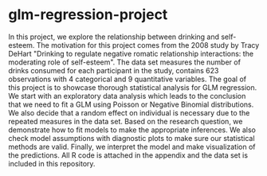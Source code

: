 # glm-regression-project

In this project, we explore the relationship between drinking and self-esteem. The motivation for this project comes from the 2008 study by Tracy DeHart "Drinking to regulate negative romatic relationship interactions: the moderating role of self-esteem". The data set measures the number of drinks consumed for each participant in the study, contains 623 observations with 4 categorical and 9 quantitative variables. The goal of this project is to showcase thorough statistical analysis for GLM regression. We start with an exploratory data analysis which leads to the conclusion that we need to fit a GLM using Poisson or Negative Binomial distributions. We also decide that a random effect on individual is necessary due to the repeated measures in the data set. Based on the research question, we demonstrate how to fit models to make the appropriate inferences. We also check model assumptions with diagnostic plots to make sure our statistical methods are valid. Finally, we interpret the model and make visualization of the predictions. All R code is attached in the appendix and the data set is included in this repository.
